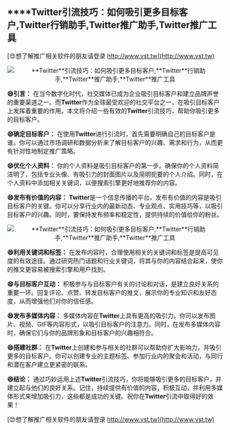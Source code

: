## ****Twitter**引流技巧：如何吸引更多目标客户,**Twitter**行销助手,**Twitter**推广助手,**Twitter**推广工具**

[😍想了解推广相关软件的朋友请登录 http://www.vst.tw](http://www.vst.tw)

 <center><img src="https://vst.tw/MP4/tuiguang/png/3.png" alt="**Twitter**引流技巧：如何吸引更多目标客户,**Twitter**行销助手,**Twitter**推广助手,**Twitter**推广工具"></center>

**😄引言：**
在当今数字化时代，社交媒体已成为企业吸引目标客户和建立品牌声誉的重要渠道之一。而**Twitter**作为全球最受欢迎的社交平台之一，在吸引目标客户上发挥着重要的作用。本文将介绍一些有效的**Twitter**引流技巧，帮助你吸引更多的目标客户。

**😄确定目标客户：**
在使用**Twitter**进行引流时，首先需要明确自己的目标客户是谁。你可以通过市场调研和数据分析来了解目标客户的兴趣、需求和行为，从而更有针对性地制定推广策略。

**😄优化个人资料：**
你的个人资料是吸引目标客户的第一步。确保你的个人资料简洁明了，包括专业头像、有吸引力的封面图片以及简明扼要的个人介绍。同时，在个人资料中添加相关关键词，以便搜索引擎更好地推荐你的内容。

**😄发布有价值的内容：**
**Twitter**是一个信息传播的平台，发布有价值的内容是吸引目标客户的关键。你可以分享行业内的最新动态、专业观点、实用技巧等，以吸引目标客户的兴趣。同时，要保持发布频率和稳定性，提供持续的价值给你的粉丝。

 <center><img src="https://vst.tw/MP4/tuiguang/png/6.png" alt="**Twitter**引流技巧：如何吸引更多目标客户,**Twitter**行销助手,**Twitter**推广助手,**Twitter**推广工具"></center>

**😄利用关键词和标签：**
在发布内容时，合理使用相关的关键词和标签是提高可见度的有效途径。通过研究热门话题和行业关键词，将其与你的内容结合起来，使你的推文更容易被搜索引擎和用户找到。

**😄与目标客户互动：**
积极参与与目标客户有关的讨论和对话，是建立良好关系的重要一环。回复评论、点赞、转发目标客户的推文，展示你的专业知识和友好态度，从而增强他们对你的信任感。

**😄发布多媒体内容：**
多媒体内容在**Twitter**上具有更高的吸引力。你可以发布图片、视频、GIF等内容形式，以吸引目标客户的注意力。同时，在发布多媒体内容时，确保它们与你的品牌形象和目标客户的兴趣相符合。

**😄搭建社群：**
在**Twitter**上创建和参与相关的社群可以帮助你扩大影响力，并吸引更多的目标客户。你可以创建专业的主题标签、参加行业内的聚会和活动，与同行和潜在客户建立更紧密的联系。

**😄结论：**
通过巧妙运用上述**Twitter**引流技巧，你将能够吸引更多的目标客户，并建立起与他们的良好关系。记住，持续提供有价值的内容，积极互动，并利用多媒体形式来增加吸引力，这些都是成功的关键。祝你在**Twitter**引流中取得好的效果！

[😍想了解推广相关软件的朋友请登录 http://www.vst.tw](http://www.vst.tw)



